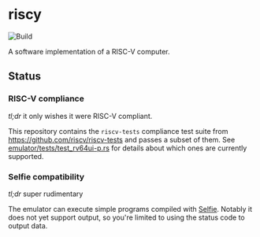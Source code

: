 # riscy  
![Build](https://github.com/michaelmelanson/riscy/workflows/Build/badge.svg)

A software implementation of a RISC-V computer.

## Status

### RISC-V compliance

_tl;dr_ it only wishes it were RISC-V compliant.

This repository contains the `riscv-tests` compliance test suite from https://github.com/riscv/riscv-tests and passes a subset
of them. See [emulator/tests/test_rv64ui-p.rs](https://github.com/michaelmelanson/riscy/blob/master/emulator/tests/test_rv64ui-p.rs#L30)
for details about which ones are currently supported.

### Selfie compatibility

_tl;dr_ super rudimentary

The emulator can execute simple programs compiled with [Selfie](https://github.com/cksystemsteaching/selfie). Notably it does 
not yet support output, so you're limited to using the status code to output data.

